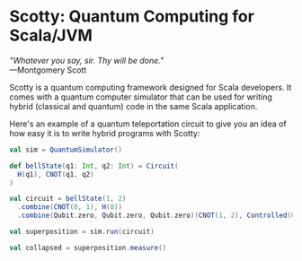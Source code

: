 # Scotty: Quantum Computing for Scala/JVM

*"Whatever you say, sir. Thy will be done."*<br>—Montgomery Scott

Scotty is a quantum computing framework designed for Scala developers. It comes with a quantum computer simulator that can be used for writing hybrid (classical and quantum) code in the same Scala application.

Here's an example of a quantum teleportation circuit to give you an idea of how easy it is to write hybrid programs with Scotty:

```scala
val sim = QuantumSimulator()

def bellState(q1: Int, q2: Int) = Circuit(
  H(q1), CNOT(q1, q2)
)

val circuit = bellState(1, 2)
  .combine(CNOT(0, 1), H(0))
  .combine(Qubit.zero, Qubit.zero, Qubit.zero)(CNOT(1, 2), Controlled(0, Z(2)))

val superposition = sim.run(circuit)

val collapsed = superposition.measure()
```
